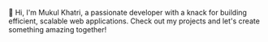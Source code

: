 👋 Hi, I'm Mukul Khatri, a passionate developer with a knack for building efficient, scalable web applications. Check out my projects and let's create something amazing together!
 
 
